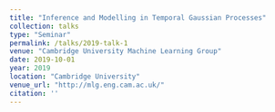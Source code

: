 ```yaml
---
title: "Inference and Modelling in Temporal Gaussian Processes"
collection: talks
type: "Seminar"
permalink: /talks/2019-talk-1
venue: "Cambridge University Machine Learning Group"
date: 2019-10-01
year: 2019
location: "Cambridge University"
venue_url: "http://mlg.eng.cam.ac.uk/"
citation: ''
---
```

